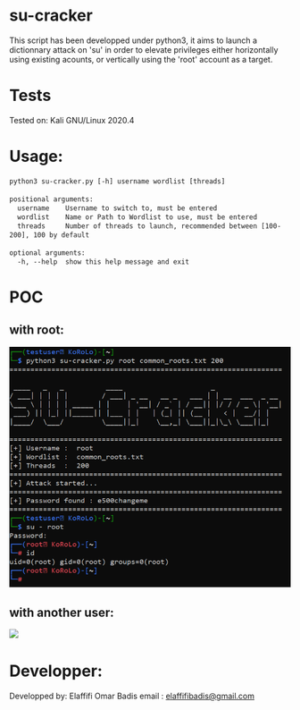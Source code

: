 # su-cracker
This script has been developped under python3, it aims to launch a dictionnary attack on 'su' in order to elevate privileges either horizontally using existing acounts, or vertically using the 'root' account as a target.

# Tests
Tested on: Kali GNU/Linux 2020.4 

# Usage:
```
python3 su-cracker.py [-h] username wordlist [threads]

positional arguments:
  username    Username to switch to, must be entered
  wordlist    Name or Path to Wordlist to use, must be entered
  threads     Number of threads to launch, recommended between [100-200], 100 by default

optional arguments:
  -h, --help  show this help message and exit
```

# POC
## with root:
![](Test_root.PNG)

## with another user:
![](Test_user.PNG)

# Developper:
Developped by: Elaffifi Omar Badis
email        : elaffifibadis@gmail.com        
